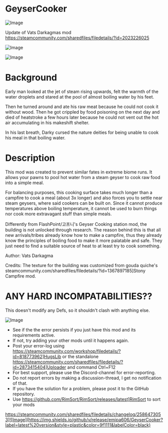 # GeyserCooker

![Image](https://i.imgur.com/buuPQel.png)

Update of Vats Darkagmas mod
https://steamcommunity.com/sharedfiles/filedetails/?id=2023226025

![Image](https://i.imgur.com/pufA0kM.png)

	
![Image](https://i.imgur.com/Z4GOv8H.png)

# Background


Early man looked at the jet of steam rising upwards, felt the warmth of the water droplets and stared at the pool of almost boiling water by his feet.

Then he turned around and ate his raw meat because he could not cook it without wood. Then he got crippled by food poisoning on the next day and died of heatstroke a few hours later because he could not vent out the hot air accumulating in his makeshift shelter.

In his last breath, Darky cursed the nature deities for being unable to cook his meal in that boiling water.

# Description


This mod was created to prevent similar fates in extreme biome runs. It allows your pawns to pool hot water from a steam geyser to cook raw food into a simple meal.

For balancing purposes, this cooking surface takes much longer than a campfire to cook a meal (about 3x longer) and also forces you to settle near steam geysers, where said cookers can be built on. Since it cannot produce temperatures above boiling temperature, it cannot be used to burn things nor cook more extravagant stuff than simple meals.

Differently from FlashPoint/고프니's Geyser Cooking station mod, the building is not unlocked through research. The reason behind this is that all new arrivals/tribes already know how to make a campfire, thus they already know the principles of boiling food to make it more palatable and safe. They just need to find a suitable source of heat to at least try to cook something.

Author: Vats Darkagma

Credits: The texture for the building was customized from gouda quiche's steamcommunity.com/sharedfiles/filedetails/?id=1367897185]Stony Campfire mod.

# ANY HARD INCOMPATABILITIES??


This doesn't modify any Defs, so it shouldn't clash with anything else.

![Image](https://i.imgur.com/PwoNOj4.png)



-  See if the the error persists if you just have this mod and its requirements active.
-  If not, try adding your other mods until it happens again.
-  Post your error-log using https://steamcommunity.com/workshop/filedetails/?id=818773962]HugsLib or the standalone https://steamcommunity.com/sharedfiles/filedetails/?id=2873415404]Uploader and command Ctrl+F12
-  For best support, please use the Discord-channel for error-reporting.
-  Do not report errors by making a discussion-thread, I get no notification of that.
-  If you have the solution for a problem, please post it to the GitHub repository.
-  Use https://github.com/RimSort/RimSort/releases/latest]RimSort to sort your mods



https://steamcommunity.com/sharedfiles/filedetails/changelog/2586473053]![Image](https://img.shields.io/github/v/release/emipa606/GeyserCooker?label=latest%20version&style=plastic&color=9f1111&labelColor=black)

